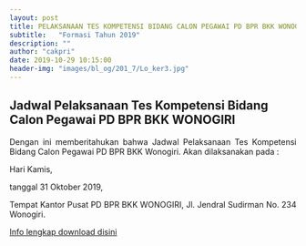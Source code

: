 ```yaml
---
layout: post
title: PELAKSANAAN TES KOMPETENSI BIDANG CALON PEGAWAI PD BPR BKK WONOGIRI TAHUN 2019
subtitle:   "Formasi Tahun 2019"
description: ""
author: "cakpri"
date: 2019-10-29 10:15:00
header-img: "images/bl_og/201_7/Lo_ker3.jpg"
---
```



## Jadwal Pelaksanaan Tes Kompetensi Bidang Calon Pegawai PD BPR BKK WONOGIRI 
<div style="text-align: justify;">
Dengan ini memberitahukan bahwa Jadwal Pelaksanaan Tes Kompetensi Bidang Calon Pegawai PD BPR BKK Wonogiri.
Akan dilaksanakan pada :

Hari  Kamis,

tanggal  31 Oktober 2019,

Tempat  Kantor Pusat PD BPR BKK WONOGIRI, Jl. Jendral Sudirman No. 234 Wonogiri.
</div>

[Info lengkap download disini](/publikasi/Loker/PENGUMUMAN_AKHIR_CALON_PEGAWAI_PD_BPR_BKK_WONOGIRI_TAHUN_2019.pdf)


